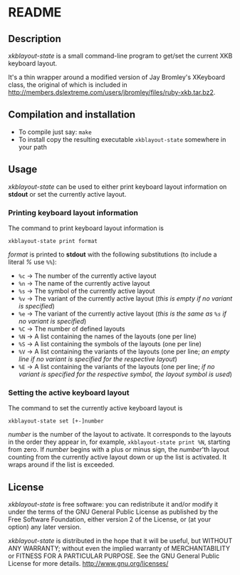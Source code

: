 README
======


Description
-----------

*xkblayout-state* is a small command-line program to get/set the current XKB keyboard layout.

It's a thin wrapper around a modified version of Jay Bromley's XKeyboard class, the original of which is included in <http://members.dslextreme.com/users/jbromley/files/ruby-xkb.tar.bz2>.


Compilation and installation
----------------------------

- To compile just say: `make`
- To install copy the resulting executable `xkblayout-state` somewhere in your path


Usage
-----

*xkblayout-state* can be used to either print keyboard layout information on **stdout** or set the currently active layout.


### Printing keyboard layout information

The command to print keyboard layout information is

	xkblayout-state print format

*format* is printed to **stdout** with the following substitutions (to include a literal *%* use `%%`):

- `%c` -> The number of the currently active layout
- `%n` -> The name of the currently active layout
- `%s` -> The symbol of the currently active layout
- `%v` -> The variant of the currently active layout (*this is empty if no variant is specified*)
- `%e` -> The variant of the currently active layout (*this is the same as `%s` if no variant is specified*)
- `%C` -> The number of defined layouts
- `%N` -> A list containing the names of the layouts (one per line)
- `%S` -> A list containing the symbols of the layouts (one per line)
- `%V` -> A list containing the variants of the layouts (one per line; *an empty line if no variant is specified for the respective layout*)
- `%E` -> A list containing the variants of the layouts (one per line; *if no variant is specified for the respective symbol, the layout symbol is used*)


### Setting the active keyboard layout

The command to set the currently active keyboard layout is

	xkblayout-state set [+-]number

*number* is the number of the layout to activate. It corresponds to the layouts in the order they appear in, for example, `xkblayout-state print %N`, starting from zero. If *number* begins with a plus or minus sign, the *number*'th layout counting from the currently active layout down or up the list is activated. It wraps around if the list is exceeded.


License
-------

*xkblayout-state* is free software: you can redistribute it and/or modify it under the terms of the GNU General Public License as published by the Free Software Foundation, either version 2 of the License, or (at your option) any later version.

*xkblayout-state* is distributed in the hope that it will be useful,
but WITHOUT ANY WARRANTY; without even the implied warranty of
MERCHANTABILITY or FITNESS FOR A PARTICULAR PURPOSE.  See the
GNU General Public License for more details. <http://www.gnu.org/licenses/>
